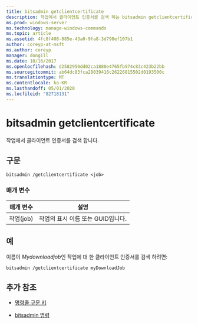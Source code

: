 ```yaml
---
title: bitsadmin getclientcertificate
description: 작업에서 클라이언트 인증서를 검색 하는 bitsadmin getclientcertificate 명령에 대 한 참조 항목입니다.
ms.prod: windows-server
ms.technology: manage-windows-commands
ms.topic: article
ms.assetid: 4fc8f408-085e-43a0-9fa8-3d798ef107b1
author: coreyp-at-msft
ms.author: coreyp
manager: dongill
ms.date: 10/16/2017
ms.openlocfilehash: d2582950dd02ca1880e4765fb974c83c423b22bb
ms.sourcegitcommit: ab64dc83fca28039416c26226815502d0193500c
ms.translationtype: MT
ms.contentlocale: ko-KR
ms.lasthandoff: 05/01/2020
ms.locfileid: "82718131"
---
```

# <a name="bitsadmin-getclientcertificate"></a>bitsadmin getclientcertificate

작업에서 클라이언트 인증서를 검색 합니다.

## <a name="syntax"></a>구문

```
bitsadmin /getclientcertificate <job>
```

### <a name="parameters"></a>매개 변수

| 매개 변수 | 설명 |
| -------------- | -------------- |
| 작업(job) | 작업의 표시 이름 또는 GUID입니다. |

## <a name="examples"></a>예

이름이 *Mydownloadjob*인 작업에 대 한 클라이언트 인증서를 검색 하려면:

```
bitsadmin /getclientcertificate myDownloadJob
```

## <a name="additional-references"></a>추가 참조

- [명령줄 구문 키](command-line-syntax-key.md)

- [bitsadmin 명령](bitsadmin.md)
